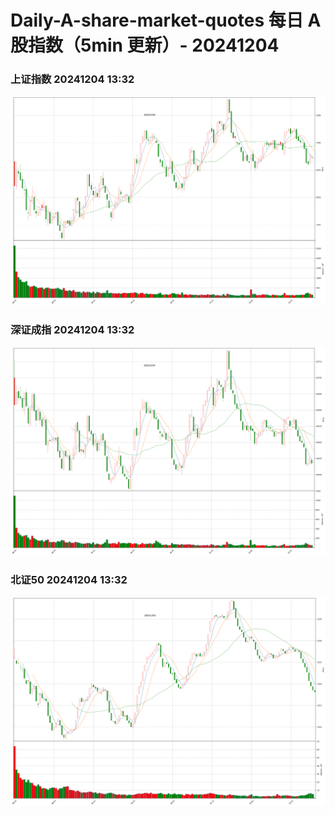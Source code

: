
# Daily-A-share-market-quotes 每日 A 股指数（5min 更新）- 20241204

### 上证指数 20241204 13:32
![](./fig/2024/12/20241204-sh000001.png)

### 深证成指 20241204 13:32
![](./fig/2024/12/20241204-sz399001.png)

### 北证50 20241204 13:32
![](./fig/2024/12/20241204-bj899050.png)
